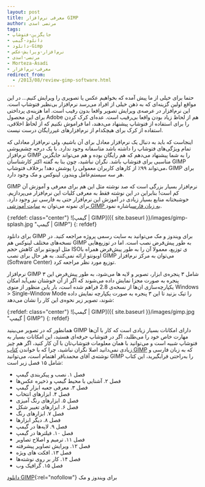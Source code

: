 ```yaml
---
layout: post
title: معرفی نرم‌افزار GIMP
author: مرتضی اسدی
tags:
- جایگزین-فتوشاپ
- دانلود-گیمپ
- دانلود-Gimp
- نرم‌افزار-ویرایش-عکس
- مرتضی-اسدی
- Morteza-Asadi
- معرفی-نرم‌افزار
redirect_from:
  - /2013/08/review-gimp-software.html
---
```

حتما برای خیلی از ما پیش آمده که بخواهیم عکس یا تصویری را ویرایش کنیم... در این مواقع اولین گزینه‌ای که به ذهن خیلی از افراد می‌رسد نرم‌افزار بی‌نظیر فتوشاپ است. این نرم‌افزار در عرصه‌ی ویرایش تصویر واقعا بدون رقیب است. اما هزینه‌ی پرداختی برای این محصول Adobe هم از لحاظ زیاد بودن واقعا بی‌رقیب است. عده‌ای کرک کردن را برای استفاده از فتوشاپ پیشنهاد می‌دهند، اما فراموش نکنیم که از لحاظ اخلاقی، استفاده از کرک برای هیچکدام از نرم‌افزارهای غیررایگان درست نیست.  

اینجاست که باید به دنبال یک نرم‌افزار معادل برای آن باشیم، ولی نرم‌افزار معادلی که تمام ویژگی‌های فتوشاپ را داشته باشد متاسفانه وجود ندارد. با یک درجه چشم‌پوشی نرم‌افزار GIMP را به شما پیشنهاد می‌دهم که هم رایگان بوده و هم می‌تواند جایگزین مناسبی برای فتوشاپ باشد. نگران نباشید، چون بنا به گفته اکثر کارشناسان GIMP می‌تواند ۹۹٪ از کارهای کاربران معمولی را پوشش دهد! برخلاف فتوشاپ، GIMP برای هر سه سیستم‌عامل ویندوز، لینوکس و مک وجود دارد.

GIMP نرم‌افزار بسیار بزرگی است که صد نوشته مثل این هم برای معرفی و آموزش آن کم است! بنابراین در این نوشته فقط به معرفی کلیات این نرم‌افزار می‌پردازیم. خوشبختانه منابع بسیار زیادی در آموزش این نرم‌افزار حتی به فارسی نیز وجود دارد. برای نمونه می‌توان به [سایت آموزشی GIMP به زبان فارسی](http://gimp.ir/)اشاره نمود.

{:refdef: class="center"}
![گیمپ | GIMP]({{ site.baseurl }}/images/gimp-splash.jpg "گیمپ | GIMP")
{: refdef}
  
برای دانلود GIMP برای ویندوز و مک می‌توانید به سایت رسمی پروژه مراجعه کنید. در نسخه‌های مختلف لینوکس هم GIMP به طور پیش‌فرض نصب است. اما در توزیع‌هایی مثل اوبونتو برای کاهش حجم ISOی توزیع، معمولا آن را به طور پیش‌فرض همراه با اوبونتو ارائه نمی‌کنند. به هر حال برای نصب GIMP می‌توان به مرکز نرم‌افزار (Software Center) توزیع مورد نظر مراجعه کرد.  

نرم‌افزار GIMP شامل ۳ پنجره‌ی ابزار، تصویر و لایه ها می‌شود، به طور پیش‌فرض این ۳ پنجره به صورت مجزا نمایش داده می‌شوند که اگر از آن خوشتان نمی‌آید امکان یکپارچه‌سازی ان‌ها از نسخه‌ی 2.8 فراهم شده است، بار یاین منظور از منوی Windows > Single-Window Mode را تیک بزنید تا این ۳ پنجره به صورت یکپارچه نمایش داده شوند، تصویر زیر نحوه‌ی این کار را نشان می‌دهد:

{:refdef: class="center"}
![گیمپ | GIMP]({{ site.baseurl }}/images/gimp.jpg "گیمپ | GIMP")
{: refdef}

همانطور که در تصویر می‌بینید GIMP دارای امکانات بسیار زیادی است که کار با آن‌ها مهارت خاص خود را می‌طلبد، اگر در فتوشاپ حرفه‌ای هستید، این امکانات بسیار به فتوشاپ شبیه است و می‌توانید با همان معلومات فتوشاپ‌تان با آن کار کنید، اگر هم چیز زیادی نمی‌دانید اصلا نگران نباشید، چرا که با خواندن [کتاب GIMP](http://libooks.ir/Libooks%20Files/Persian/Graphic-Animation/gimpbook-violet-edition-first-edit.tar.bz2 "کتاب فارسی GIMP") که به زبان فارسی و نوشته‌ی آقای محمدباقر اهتمام است، می‌توانید GIMP را به‌راحتی فرابگیرید، این کتاب شامل ۱۵ فصل زیر است:

- فصل ۱. نصب و پیکربندی گیمپ
- فصل ۲. آشنایی با محیط گیمپ و ذخیره عکس‌ها
- فصل ۳. معرفی جعبه ابزار گیمپ
- فصل ۴. ابزارهای انتخاب
- فصل ۵. ابزارهای رنگ آمیزی
- فصل ۶. ابزارهای تغییر شکل
- فصل ۷. ابزارهای رنگ
- فصل ۸. دیگر ابزارها
- فصل ۹. لایه‌ها در گیمپ
-  فصل ۱۰. فیلترها در گیمپ
-  فصل ۱۱. ترمیم و اصلاح تصاویر
-  فصل ۱۲. ویرایش تصاویر پیشرفته
-  فصل ۱۳. افکت های ویژه
-  فصل ۱۴. کار بر روی نوشته‌ها
-  فصل ۱۵. گرافیک وب

  
[دانلود GIMP](http://www.gimp.org/downloads/ "دانلود GIMP"){:rel="nofollow"} برای ویندوز و مک